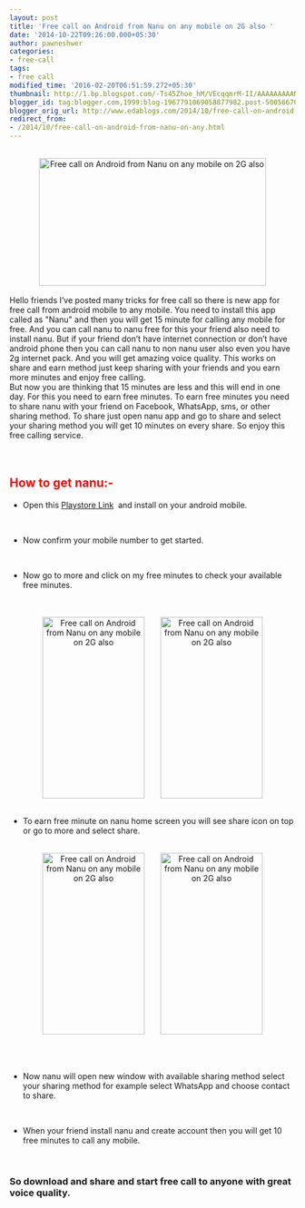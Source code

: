 ```yaml
---
layout: post
title: 'Free call on Android from Nanu on any mobile on 2G also '
date: '2014-10-22T09:26:00.000+05:30'
author: pawneshwer
categories:
- free-call
tags:
- free call
modified_time: '2016-02-20T06:51:59.272+05:30'
thumbnail: http://1.bp.blogspot.com/-Ts45Zhoe_hM/VEcqqmrM-II/AAAAAAAAANY/k-g1UELKzg0/s72-c/5c48ff18e0a47baaf81d8b8ea51eec92-nanu-to-challenge-skype-and-viber-by-allowing-free-calls-over-2g.jpg
blogger_id: tag:blogger.com,1999:blog-1967791069058877982.post-5005667047354879687
blogger_orig_url: http://www.edablogs.com/2014/10/free-call-on-android-from-nanu-on-any.html
redirect_from:
- /2014/10/free-call-on-android-from-nanu-on-any.html
---
```


<div dir="ltr" style="text-align: left;" trbidi="on"><br /><div class="separator" style="clear: both; text-align: center;"><a href="http://1.bp.blogspot.com/-Ts45Zhoe_hM/VEcqqmrM-II/AAAAAAAAANY/k-g1UELKzg0/s1600/5c48ff18e0a47baaf81d8b8ea51eec92-nanu-to-challenge-skype-and-viber-by-allowing-free-calls-over-2g.jpg" imageanchor="1" style="margin-left: 1em; margin-right: 1em;"><img alt="Free call on Android from Nanu on any mobile on 2G also" border="0" src="http://1.bp.blogspot.com/-Ts45Zhoe_hM/VEcqqmrM-II/AAAAAAAAANY/k-g1UELKzg0/s1600/5c48ff18e0a47baaf81d8b8ea51eec92-nanu-to-challenge-skype-and-viber-by-allowing-free-calls-over-2g.jpg" height="225" title="Free call on Android from Nanu on any mobile on 2G also" width="400" /></a></div><div class="MsoNormal"><br /></div><div class="MsoNormal">Hello friends I’ve posted many tricks for free call so there is new app for free call from android mobile to any mobile. You need to install this app called as "Nanu" and then you will get 15 minute for calling any mobile for free. And you can call nanu to nanu free for this your friend also need to install nanu. But if your friend don’t have internet connection or don’t have android phone then you can call nanu to non nanu user also even you have 2g internet pack. And you will get amazing voice quality. This works on share and earn method just keep sharing with your friends and you earn more minutes and enjoy free calling.</div><div class="MsoNormal">But now you are thinking that 15 minutes are less and this will end in one day. For this you need to earn free minutes. To earn free minutes you need to share nanu with your friend on Facebook, WhatsApp, sms, or other sharing method. To share just open nanu app and go to share and select your sharing method you will get 10 minutes on every share. So enjoy this free calling service.</div><div class="MsoNormal"><br /></div><!--  ExAd.me | 300x250 |  --><script src="http://300x250.exad.me/js/?id=10638" type="text/javascript"></script>  <br /><div class="MsoNormal"><h2><span style="color: red;">How to get nanu:-</span></h2></div><ul style="text-align: left;"><li><span style="mso-bidi-language: EN-US;">Open this </span><a href="http://play.google.com/store/apps/details?id=com.gentaycom.nanu&amp;referrer=utm_source%3DNanuFacebookMessenger%26clickid%3D919041208247">Playstore Link</a><span style="mso-bidi-language: EN-US;"><span style="mso-spacerun: yes;">&nbsp; </span>and install on your android mobile.</span></li></ul><br /><ul style="text-align: left;"><li><span style="mso-bidi-language: EN-US;">Now confirm your mobile number to get started.</span></li></ul><br /><ul style="text-align: left;"><li><span style="mso-bidi-language: EN-US;">Now go to more and click on my free minutes to check your available free minutes.</span></li></ul><br /><div style="text-align: right;"><span style="mso-bidi-language: EN-US;"></span><br /><div class="separator" style="clear: both; text-align: center;"><span style="mso-bidi-language: EN-US;"><a href="http://4.bp.blogspot.com/-9uyu2WECokU/VEcp472Y_yI/AAAAAAAAANA/5bnF_XumGvY/s1600/Screenshot_2014-10-21-12-06-02.png" imageanchor="1" style="margin-left: 1em; margin-right: 1em;"><img alt="Free call on Android from Nanu on any mobile on 2G also" border="0" src="http://4.bp.blogspot.com/-9uyu2WECokU/VEcp472Y_yI/AAAAAAAAANA/5bnF_XumGvY/s1600/Screenshot_2014-10-21-12-06-02.png" height="320" title="Free call on Android from Nanu on any mobile on 2G also" width="180" /></a><a href="http://3.bp.blogspot.com/-d_kfWcJuX-k/VEcp4kDtSjI/AAAAAAAAAM4/8_YDwiaTt6g/s1600/Screenshot_2014-10-21-12-06-08.png" imageanchor="1" style="margin-left: 1em; margin-right: 1em;"><img alt="Free call on Android from Nanu on any mobile on 2G also" border="0" src="http://3.bp.blogspot.com/-d_kfWcJuX-k/VEcp4kDtSjI/AAAAAAAAAM4/8_YDwiaTt6g/s1600/Screenshot_2014-10-21-12-06-08.png" height="320" title="Free call on Android from Nanu on any mobile on 2G also" width="180" /></a></span></div><span style="mso-bidi-language: EN-US;"></span></div><span style="mso-bidi-language: EN-US;"></span> <br /><ul style="text-align: left;"><li><span style="mso-bidi-language: EN-US;">To earn free minute on nanu home screen you will see share icon on top or go to more and select share.</span></li></ul><br /><div class="separator" style="clear: both; text-align: center;"><span style="mso-bidi-language: EN-US;"><a href="http://2.bp.blogspot.com/-fvHhJxtxWVk/VEcp46ewKvI/AAAAAAAAAM8/6ixwQ_3GyjI/s1600/Screenshot_2014-10-21-12-05-55.png" imageanchor="1" style="margin-left: 1em; margin-right: 1em;"><img alt="Free call on Android from Nanu on any mobile on 2G also" border="0" src="http://2.bp.blogspot.com/-fvHhJxtxWVk/VEcp46ewKvI/AAAAAAAAAM8/6ixwQ_3GyjI/s1600/Screenshot_2014-10-21-12-05-55.png" height="320" title="Free call on Android from Nanu on any mobile on 2G also" width="180" /></a><a href="http://2.bp.blogspot.com/-Qq3KfLODa6Q/VEcp59pezVI/AAAAAAAAANQ/QCHVZA0Y5r4/s1600/Screenshot_2014-10-21-12-06-18.png" imageanchor="1" style="margin-left: 1em; margin-right: 1em;"><img alt="Free call on Android from Nanu on any mobile on 2G also" border="0" src="http://2.bp.blogspot.com/-Qq3KfLODa6Q/VEcp59pezVI/AAAAAAAAANQ/QCHVZA0Y5r4/s1600/Screenshot_2014-10-21-12-06-18.png" height="320" title="Free call on Android from Nanu on any mobile on 2G also" width="180" /></a></span></div><span style="mso-bidi-language: EN-US;"><br /> </span><br /><div><br /><ul style="text-align: left;"><li><span style="mso-bidi-language: EN-US;">Now nanu will open new window with available sharing method select your sharing method for example select WhatsApp and choose contact to share.</span></li></ul><br /><ul style="text-align: left;"><li><span style="mso-bidi-language: EN-US;">When your friend install nanu and create account then you will get 10 free minutes to call any mobile.</span></li></ul><br /><div class="MsoNormal"><h3 style="text-align: left;">So download and share and start free call to anyone with great voice quality. </h3></div></div></div>